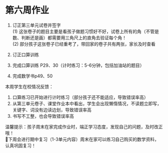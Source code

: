 # 第六周作业

1. 订正第三单元试卷并签字  
  (1) 这张卷子的题目主要是看孩子做题习惯好不好，试卷上所有的角（不管是数、判断还是画）都需要用三角尺上的直角去验证每个角！  
  (2) 部分孩子这张卷子已经重考了，带回家的卷子共有两张，家长及时查看

2. 订正口算训练
3. 完成口算训练 P29、30（计时练习：5-6分钟，包括加油站的题目）  
4. 完成数学书p49、50
 
本周学生在校情况反馈：

1. 口算练习已开始进行计时练习（部分孩子还不能适应，导致错误率高）
2. 从第三单元卷子、课堂作业本中看出，学生会出现懒惰情况，不读题立即写，关键字、词没有边读边划，导致错误率高
3. 书写不工整，也会导致错误率高

温馨提示：孩子周末在家完成作业时，端正学习态度，发现自己的问题，及时改正哦！  
🔺下周会进行期中复习（1-3单元内容）周末在家可以练习自己购买的数学资料，认真巩固复习！
